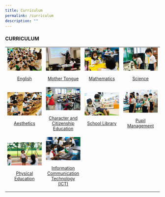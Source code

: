 ```yaml
---
title: Curriculum
permalink: /curriculum
description: ""
---
```


### CURRICULUM

<table width="100%">
	<tbody><tr>
		<td width="25%">
			<a href="">
				<img src="/images/DSC00220.jpg">
				<p align="center"> English </p>
			</a>
		</td>
		<td width="25%">
			<a href="">
				<img src="/images/DSC00304.jpg">
				<p align="center"> Mother Tongue </p>
			</a>
		</td>
		<td width="25%">
			<a href="">
				<img src="/images/DSC00138.jpg">
				<p align="center"> Mathematics </p>
			</a>
		</td>
		<td width="25%">
			<a href="">
				<img src="/images/DSC00567.jpg">
				<p align="center"> Science </p>
			</a>
		</td>
	</tr>
	<tr>
		<td>
			<a href="">
				<img src="/images/DSC00693.jpg">
				<p align="center"> Aesthetics </p>
			</a>
		</td>
		<td>
			<a href="">
				<img src="/images/DSB09868.jpg">
				<p align="center"> Character and Citizenship Education </p>
			</a>
		</td>
		<td>
			<a href="">
				<img src="/images/DSC00372.jpg">
				<p align="center"> School Library </p>
			</a>
		</td>
		<td>
			<a href="">
				<img src="/images/DSC00299.jpg">
				<p align="center"> Pupil Management </p>
			</a>
		</td>
	</tr>
	<tr>
		<td>
			<a href="">
				<img src="/images/DSC00541.jpg">
				<p align="center"> Physical Education </p>
			</a>
		</td>
		<td>
			<a href="">
				<img src="/images/DSC09565.jpg">
				<p align="center"> Information Communication Technology (ICT) </p>
			</a>
		</td>
		<td>		</td>
		<td>		</td>
	</tr>
</tbody></table>